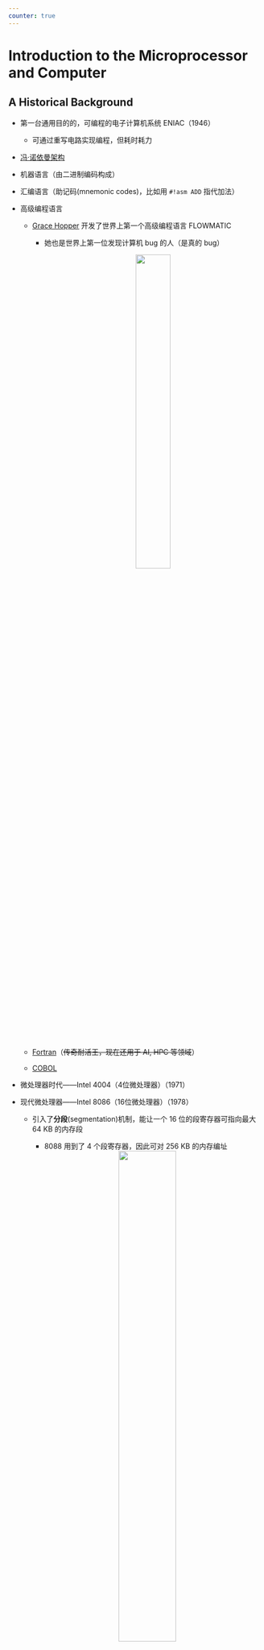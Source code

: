 ```yaml
---
counter: true
---
```


# Introduction to the Microprocessor and Computer

## A Historical Background

- 第一台通用目的的，可编程的电子计算机系统 ENIAC（1946）
    - 可通过重写电路实现编程，但耗时耗力
- [冯·诺依曼架构](https://www.wikipedia.com/en/articles/Von_Neumann_architecture)
- 机器语言（由二进制编码构成）
- 汇编语言（助记码(mnemonic codes)，比如用 `#!asm ADD` 指代加法）
- 高级编程语言
    - [Grace Hopper](https://www.wikiwand.com/en/articles/Grace_Hopper) 开发了世界上第一个高级编程语言 FLOWMATIC
        - 她也是世界上第一位发现计算机 bug 的人（是真的 bug）

            <div style="text-align: center">
                <img src="images/C1/10.jpg" width=40% />
            </div>

    - [Fortran](https://fortran-lang.org/)（~~传奇耐活王，现在还用于 AI, HPC 等领域~~）
    - [COBOL](https://www.wikiwand.com/en/articles/COBOL)
- 微处理器时代——Intel 4004（4位微处理器）（1971）
- 现代微处理器——Intel 8086（16位微处理器）（1978）
    - 引入了**分段**(segmentation)机制，能让一个 16 位的段寄存器可指向最大 64 KB 的内存段
        - 8088 用到了 4 个段寄存器，因此可对 256 KB 的内存编址

        <div style="text-align: center">
            <img src="images/C1/11.png" width=50% />
        </div>

- 最后的 16 位 x86 处理器——Intel 286（1982）
    - 引入**保护模式**(protection mode)，使用段寄存器的内容作为选择符(selector)或指针进入**描述符表**(descriptor table)

        <div style="text-align: center">
            <img src="images/C1/12.png" width=50% />
        </div>

    - 保护机制包括：4种特权等级、段限制检查、只读和只执行段选项

- Intel 386（1985）
    - IA-32 架构家族中第一个 32 位处理器
    - 向后**兼容性**(compatibility)：386 处理器寄存器的低 16 位保留了先前处理器的属性；虚拟 8086 模式
    - 引入**流水线**(pipelining)、**分页**(paging)技术

- Intel 486（1989）
    - 第一个带有 L1 高速缓存的 x86 处理器
    - 并引入了集成的 x87 FPU

- 奔腾(Pertium)处理器（1993）

    ![](images/C1/13.png){ align=right width=30% }

    - **超标量**(superscalar)
        - 超标量的问题是只能并行执行那些独立的指令，而大多数指令都是相互依赖的，因此流水线的利用率会很低
        - 解决方案是**乱序执行**(out-of-order execution)：基于**数据流图**(data flow graph)而非程序顺序执行指令，并提前观察滑动窗口内的所有指令，找出那些准备就绪的指令，先让它们执行

            <div style="text-align: center">
                <img src="images/C1/15.png" width=50% />
            </div>

    - L1 高速缓存容量扩大一倍
    - **MESI 协议**
    - **分支预测**(branch prediction)

- 处理器的 P6 家族
    - Pertium Pro：三路超标量
        - 从该处理器开始，Intel 重新设计了微处理器并在 CISC 指令下使用了内部 RISC 核心
        - 因此所有的 CISC 指令都被分为**微代码**(microcode)，然后由 RISC 核心执行

            <div style="text-align: center">
                <img src="images/C1/14.png" width=60% />
            </div>

    - Pertium II：MMX
    - Pertium III：SSE（流式 SIMD 扩展(streaming SIMD extension)）
        - 相比 SISD，一个 SIMD 计算单元可同时对多个数据项执行相同的运算

            <div style="text-align: center">
                <img src="images/C1/16.png" width=60% />
            </div>   

        - 自从 Pentium II 引入 MMX 技术以来，已引入了六个扩展（SSE、SSE2、SSE3、SSSE3、SSE4 和 AVX），用于在 Intel 64 和 IA-32 架构中执行 SIMD 操作

            <div style="text-align: center">
                <img src="images/C1/17.png" width=60% />
            </div>

- Pertium 4 处理器家族
    - 基于 NetBurst 微架构，并引入
        - SSE2
        - Intel 64 位架构
            - 软件的线性地址空间扩展至 64 位，并支持高达 52 位的物理地址空间
            - 新的操作模式——IA-32e 模式，它运行在以下两种子模式之一
                - 兼容模式：使得 64 位操作系统能够运行大多数未经修改的遗留 32 位软件
                - 64 位模式：使 64 位操作系统能够运行编写为访问 64 位地址空间的程序

        - **超线程技术**(hyper-threading(HT) techonology)
            - 目标：
                - 为了最小化实现 HT 技术的晶圆面积成本
                - 当一个逻辑处理器停滞时，另一个处理器可继续执行
                - 当只有一个线程活跃时，有 HT 技术的处理器和没有 HT 技术的运行速度相同

                <div style="text-align: center">
                    <img src="images/C1/18.png" width=60% />
                </div>

            - 通过在处理器核心中利用共享执行资源，以单个物理包提供**硬件多线程**(hardware multi-threading)能力
            - 支持超线程技术的 IA-32 处理器包含两个或更多逻辑处理器，每个都有独立的 IA-32 架构状态
            - 架构状态包括了通用寄存器、控制寄存器、高级可编程中断控制器(APIC)寄存器和一些机器状态寄存器的寄存器
            - 逻辑处理器共享物理处理器上几乎所有其他资源，例如缓存、执行单元、分支预测器、控制逻辑和总线
            - 通过高效的逻辑处理器选择算法，以及将许多关键资源进行分区和重组的算法，在总面积不到 5% 的晶圆面积内实现了高达 30% 的增益，达成了上述三个目标

                <div style="text-align: center">
                    <img src="images/C1/19.png" width=60% />
                </div>

        - **Intel 虚拟化技术**(VT)
    - **双核**(dual-core)技术（2005）
        - 双核属于**多核**(multi-core)技术的一种：通过在一个物理封装中提供两个或更多执行核心来增强硬件多线程能力

            <div style="text-align: center">
                <img src="images/C1/20.png" width=50% />
            </div>

        
## Number System

这块内容在第一门系统课《数字逻辑设计》的第一章就已经介绍过了，故略过。想要复习这块知识的话可参见笔者的[笔记](../dld/1.md#number-systems)。


## Computer Data Formats

下面介绍一些最常见的计算机数据格式。


### ASCII and Unicode Data

- **ASCII**（美国信息交换标准代码(American Standard Code for Information Interchange)）
    - 标准 ASCII 是 7 位编码，最高位作为**奇偶校验位**(parity)
    - 但对打印机而言，最高位0表示字母数字打印，1表示图形打印
    - **扩展 ASCII 字符**：最高位设为1，包括：
        - 一些外文字符和拼音
        - 希腊字母&数学符号
        - 一些特殊字符

- [**Unicode**](http://www.unicode.org)
    - 每个字符是一个 16 位的数据
    - 编码 0000H-00FFH 同 ASCII 编码
    - 剩下的编码存储来自各种字符集的所有字符


### Binary Coded Decimal

- BCD 数字的范围为 $0000_2\text{-}1001_2$，对应十进制 0-9
- BCD 的两种存储形式
    - **压缩(packed) BCD 形式**
        - 每字节存储两个数字
        - 用于微处理器指令集中的BCD加减法或BCD计数。
    - **未压缩(unpacked) BCD 形式**
        - 每字节存储一个数字
        - 从键盘返回

        <div style="text-align: center">
            <img src="images/C1/21.png" width=60% />
        </div>

- BCD 数据适用于仅执行简单算术运算的应用
- 如果系统要求做复杂算术，那么 BCD 就很少会用到
    - 目前还没简单有效的执行复杂 BCD 算术的方法


### Byte/Word/Doubleword-Sized Data

- **字节数据**(byte-sized data)：
    - 作为符号/无符号整数的存储
    - 两者的区别在于最高位的权重：无符号数是 128，符号数是 -128（即符号位，在**补码**(2's complement)中 1 为负）
    - 范围
        - 无符号数：0\~255
        - 符号数：-128\~127

- **字数据**(word-sized data)：
    - （本课程中是）2字节（16位）的**小端序**(little-endian)数据
        - 低位字节存储在低内存地址上，高位字节则存储在高地址上
        - 对应地也有**大端序**(big-endian)的概念，和小端序正好反过来。摩托罗拉的处理器用的就是大端序

        <div style="text-align: center">
            <img src="images/C1/22.png" width=70% />
        </div>

- **双字数据**(doubleword-sized data)：
    - 4字节（32位）数据
    - 作为乘法的积或除法的被除数
    - 使用汇编指令(directives) `define doubleword(s)`, `DD` 或 `DWORD`


### Real Numbers

**实数**(real number)，或叫做**浮点数**(float-pointning number)，包含两部分：**尾数**(mantissa/significand/fraction)和**指数**(exponent)。其中 4 字节的浮点数是**单精度**(single-precision)浮点数，8 字节的则为**双精度**(double-precision)浮点数。

<div style="text-align: center">
    <img src="images/C1/23.png" width=60% />
</div>

- 汇编器会用单精度或双精度浮点数来定义实数
    - 使用 `DD` 指令用于单精度32位数字
    - 使用 `define quadword(s)`，或 `DQ` 来定义 64 位双精度实数
- 可选指令有 `REAL4`（单精度）, `REAL8`（双精度）, `REAL10`（扩展精度的实数）

??? info "**MASM**（微软宏汇编器(Microsoft Macro Assembler)）用于数据分配的汇编命令"

    <div style="text-align: center">
        <img src="images/C1/24.png" width=60% />
    </div>


#### IEEE 754 Format

>“浮点数之父” William Morton Kahan 提出的浮点数规范被 IEEE 754 标准采纳，因此获得 1989 年的 ACM 奖。

IEEE 754 采用科学计数法的思想：

- **符号位**(signed bit)：0 为正，1 为负
- **偏移指数**(biased exponent)：偏移量加在指数上，方便比较指数；全0和全1代表特殊值
- **规范化尾数**(normalized mantissa)：有一个隐藏的未被存储的位

<div style="text-align: center">
    <img src="images/C1/25.png" width=60% />
</div>

??? question "为何不用补码"

    <div style="text-align: center">
        <img src="images/C1/26.png" width=60% />
    </div>

    >具体见 <https://stackoverflow.com/questions/57016843/why-not-use-a-twos-complement-based-floating-point>

一些特殊值：

- **零**：符号位随意（但会产生 +0 或 -0），指数和尾数均为0
- **无穷**：符号位随意（但会产生正无穷或负无穷），指数全为1，尾数全为0
- **NaN**(Not-a-Number)：符号位随意，指数全为1，尾数是除了全0外的任何情况

<div style="text-align: center">
    <img src="images/C1/27.png" width=50% />
</div>

关于规范化：

- **规范化数**(normal number)：指数位不全0或全1
- **次规范化数**(subnormal number)或**非规范化数**(denormalized number)
    - 全0指数 + 非0尾数
    - 形式为 $(-1)^{\text{sign}} \times \text{fraction} \times 2^{1 - \text{bias}}$（比如 $0.11 \times 2^{-126}$）
    - 次规范化数可能会显著增大延迟

下溢问题：

- 当结果太小，超出表示范围时，下溢发生
- 两种处理方法：
    - **突然下溢**(abrupt underflow)：值太小的话就全设为0，但会导致精度损失
    - **渐进下溢**(gradual underflow)：用次规范化数提供更“优雅”的精度下降
- 次规范化数消除了下溢作为多种计算（例如数值积分、复数除法）中需要担忧的原因

??? abstract "总结"

    <div style="text-align: center">
        <img src="images/C1/28.png" width=60% />
    </div>

    <div style="text-align: center">
        <img src="images/C1/29.png" width=60% />
    </div>

IEEE 754 包含了 5 种舍入模式：

- 默认：roundTiesToEven
- 可选：roundTiesToAway, roundTowardZero, roundTowardPositive, roundTowardNegative

<div style="text-align: center">
    <img src="images/C1/30.png" width=60% />
</div>

???+ example "浮点数加法运算"

    <div style="text-align: center">
        <img src="images/C1/31.png" width=50% />
    </div>

如果处理不慎，浮点数运算就会出现精度问题：

<div style="text-align: center">
    <img src="images/C1/32.png" width=60% />
</div>

解决方案：

<div style="text-align: center">
    <img src="images/C1/33.png" width=60% />
</div>

还可以通过重写浮点数表达式的方法让浮点数运算更精确（[链接](https://herbie.uwplse.org)）：

<div style="text-align: center">
    <img src="images/C1/34.png" width=60% />
</div>


#### New Floating-point Format for AI

为了加速 AI 训练和推理，一些新的浮点数格式被引入，比如：

<div style="text-align: center">
    <img src="images/C1/35.png" width=60% />
</div>

<div style="text-align: center">
    <img src="images/C1/36.png" width=60% />
</div>